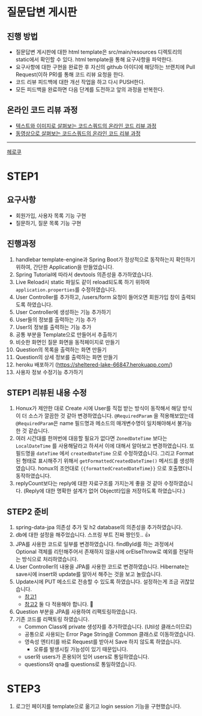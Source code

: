 # 질문답변 게시판
## 진행 방법
* 질문답변 게시판에 대한 html template은 src/main/resources 디렉토리의 static에서 확인할 수 있다. html template을 통해 요구사항을 파악한다.
* 요구사항에 대한 구현을 완료한 후 자신의 github 아이디에 해당하는 브랜치에 Pull Request(이하 PR)를 통해 코드 리뷰 요청을 한다.
* 코드 리뷰 피드백에 대한 개선 작업을 하고 다시 PUSH한다.
* 모든 피드백을 완료하면 다음 단계를 도전하고 앞의 과정을 반복한다.

## 온라인 코드 리뷰 과정
* [텍스트와 이미지로 살펴보는 코드스쿼드의 온라인 코드 리뷰 과정](https://github.com/code-squad/codesquad-docs/blob/master/codereview/README.md)
* [동영상으로 살펴보는 코드스쿼드의 온라인 코드 리뷰 과정](https://youtu.be/a5c9ku-_fok)

---

[헤로쿠](https://sheltered-lake-66847.herokuapp.com/)

# STEP1

## 요구사항

- 회원가입, 사용자 목록 기능 구현
- 질문하기, 질문 목록 기능 구현

## 진행과정

1. handlebar template-engine과 Spring Boot가 정상적으로 동작하는지 확인하기 위하여, 간단한 Application을 만들었습니다.
2. Spring Tutorial에 따라서 devtools 의존성을 추가하였습니다.
3. Live Reload시 static 파일도 같이 reload되도록 하기 위하여 `application.properties`를 수정하였습니다.
4. User Controller를 추가하고, /users/form 요청이 들어오면 회원가입 창이 출력되도록 하였습니다.
5. User Controller에 생성하는 기능 추가하기
6. User들의 정보를 출력하는 기능 추가
7. User의 정보를 출력하는 기능 추가
8. 공통 부분을 Template으로 만들어서 추출하기
9. 비슷한 화면인 질문 화면을 동적페이지로 만들기
10. Question의 목록을 출력하는 화면 만들기
11. Question의 상세 정보를 출력하는 화면 만들기
12. heroku 배포하기 (https://sheltered-lake-66847.herokuapp.com/)
13. 사용자 정보 수정기능 추가하기

## STEP1 리뷰된 내용 수정

1. Honux가 제안한 대로 Create 시에 User를 직접 받는 방식이 동작해서 해당 방식이 더 소스가 깔끔한 것 같아 변경하였습니다.
   `@RequiredParam` 을 적용해보았는데 `@RequiredParam`은 name 필드명과 메소드의 매개변수명이 일치해야해서 불가능 한 것 같습니다.
2. 여러 시간대를 한꺼번에 대응할 필요가 없다면 `ZonedDateTime` 보다는 `LocalDateTime` 를 사용해달라고 하셔서 이에 대해서 알아보고 변경하였습니다.
   또 필드명을 `dateTime` 에서 `createdDateTime` 으로 수정하였습니다. 그리고 Format된 형태로 표시해주기 위해서 `getFormattedCreatedDateTime()` 메서드를 생성하였습니다.
   honux의 조언대로 `{{formattedCreatedDateTime}}` 으로 호출했더니 동작하였습니다.
3. replyCount보다는 reply에 대한 자료구조를 가지는게 좋을 것 같아 수정하였습니다. (Reply에 대한 명확한 설계가 없어 Object타입을 저장하도록 하였습니다.)

## STEP2 준비

1. spring-data-jpa 의존성 추가 및 h2 database의 의존성을 추가하였습니다.
2. db에 대한 설정을 해주었습니다. 스프링 부트 진짜 짱인듯.. 👍
3. JPA를 사용한 코드로 일부를 변경하였습니다. findById를 하는 과정에서 Optional 객체를 리턴해주어서 존재하지 않을시에 orElseThrow로 예외를 전달하는 방식으로 처리하였습니다.
4. User Controller의 내용을 JPA를 사용한 코드로 변경하였습니다. Hibernate는 save시에 insert와 update를 알아서 해주는 것을 보고 놀랐습니다.
5. Update시에 PUT 메소드로 전송할 수 있도록 하였습니다. 설정하는게 조금 귀찮았습니다.
   - [참고1](https://hue9010.github.io/spring/Spring-MVC-PUT,-DELETE-%EC%82%AC%EC%9A%A9%ED%95%98%EA%B8%B0/)
   - [참고2](http://honeymon.io/tech/2019/11/06/spring-boot-2.2.html)
   둘 다 적용해야 합니다. 💩
6. Question 부분을 JPA를 사용하여 리팩토링하였습니다.
7. 기존 코드를 리팩토링 하였습니다.
   - Common Class에 private 생성자를 추가하였습니다. (Util성 클래스이므로)
   - 공통으로 사용되는 Error Page String을 Common 클래스로 이동하였습니다.
   - 영속성 엔티티를 바로 Request를 받아서 Save 하지 않도록 하였습니다.
      - 오류를 발생시킬 가능성이 있기 때문입니다.
   - user와 users가 혼용되어 있어 users로 통일하였습니다.
   - questions와 qna를 questions로 통일하였습니다.
   
# STEP3

1. 로그인 페이지를 template으로 옮기고 login session 기능을 구현했습니다.
